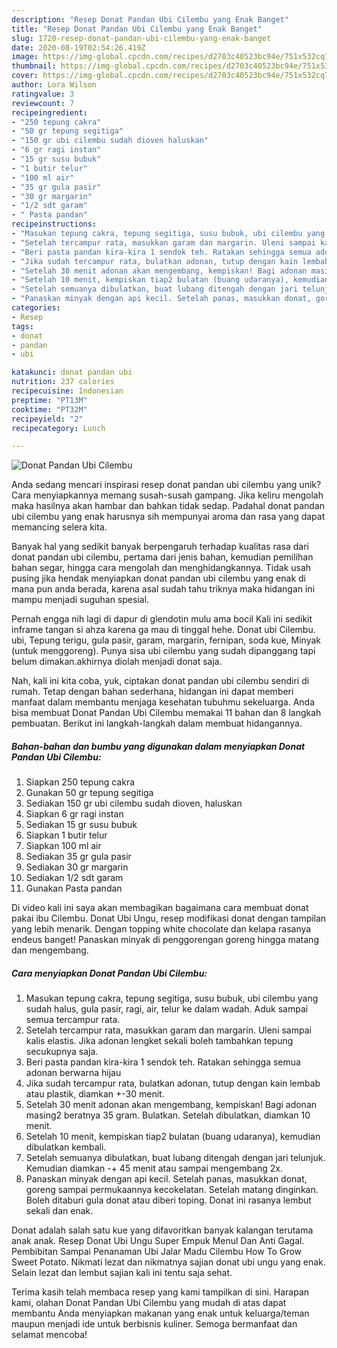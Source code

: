 ```yaml
---
description: "Resep Donat Pandan Ubi Cilembu yang Enak Banget"
title: "Resep Donat Pandan Ubi Cilembu yang Enak Banget"
slug: 1720-resep-donat-pandan-ubi-cilembu-yang-enak-banget
date: 2020-08-19T02:54:26.419Z
image: https://img-global.cpcdn.com/recipes/d2703c40523bc94e/751x532cq70/donat-pandan-ubi-cilembu-foto-resep-utama.jpg
thumbnail: https://img-global.cpcdn.com/recipes/d2703c40523bc94e/751x532cq70/donat-pandan-ubi-cilembu-foto-resep-utama.jpg
cover: https://img-global.cpcdn.com/recipes/d2703c40523bc94e/751x532cq70/donat-pandan-ubi-cilembu-foto-resep-utama.jpg
author: Lora Wilson
ratingvalue: 3
reviewcount: 7
recipeingredient:
- "250 tepung cakra"
- "50 gr tepung segitiga"
- "150 gr ubi cilembu sudah dioven haluskan"
- "6 gr ragi instan"
- "15 gr susu bubuk"
- "1 butir telur"
- "100 ml air"
- "35 gr gula pasir"
- "30 gr margarin"
- "1/2 sdt garam"
- " Pasta pandan"
recipeinstructions:
- "Masukan tepung cakra, tepung segitiga, susu bubuk, ubi cilembu yang sudah halus, gula pasir, ragi, air, telur ke dalam wadah. Aduk sampai semua tercampur rata."
- "Setelah tercampur rata, masukkan garam dan margarin. Uleni sampai kalis elastis. Jika adonan lengket sekali boleh tambahkan tepung secukupnya saja."
- "Beri pasta pandan kira-kira 1 sendok teh. Ratakan sehingga semua adonan berwarna hijau"
- "Jika sudah tercampur rata, bulatkan adonan, tutup dengan kain lembab atau plastik, diamkan +-30 menit."
- "Setelah 30 menit adonan akan mengembang, kempiskan! Bagi adonan masing2 beratnya 35 gram. Bulatkan. Setelah dibulatkan, diamkan 10 menit."
- "Setelah 10 menit, kempiskan tiap2 bulatan (buang udaranya), kemudian dibulatkan kembali."
- "Setelah semuanya dibulatkan, buat lubang ditengah dengan jari telunjuk. Kemudian diamkan -+ 45 menit atau sampai mengembang 2x."
- "Panaskan minyak dengan api kecil. Setelah panas, masukkan donat, goreng sampai permukaannya kecokelatan. Setelah matang dinginkan. Boleh ditaburi gula donat atau diberi toping. Donat ini rasanya lembut sekali dan enak."
categories:
- Resep
tags:
- donat
- pandan
- ubi

katakunci: donat pandan ubi 
nutrition: 237 calories
recipecuisine: Indonesian
preptime: "PT13M"
cooktime: "PT32M"
recipeyield: "2"
recipecategory: Lunch

---
```



![Donat Pandan Ubi Cilembu](https://img-global.cpcdn.com/recipes/d2703c40523bc94e/751x532cq70/donat-pandan-ubi-cilembu-foto-resep-utama.jpg)

Anda sedang mencari inspirasi resep donat pandan ubi cilembu yang unik? Cara menyiapkannya memang susah-susah gampang. Jika keliru mengolah maka hasilnya akan hambar dan bahkan tidak sedap. Padahal donat pandan ubi cilembu yang enak harusnya sih mempunyai aroma dan rasa yang dapat memancing selera kita.

Banyak hal yang sedikit banyak berpengaruh terhadap kualitas rasa dari donat pandan ubi cilembu, pertama dari jenis bahan, kemudian pemilihan bahan segar, hingga cara mengolah dan menghidangkannya. Tidak usah pusing jika hendak menyiapkan donat pandan ubi cilembu yang enak di mana pun anda berada, karena asal sudah tahu triknya maka hidangan ini mampu menjadi suguhan spesial.

Pernah engga nih lagi di dapur di glendotin mulu ama bocil Kali ini sedikit inframe tangan si ahza karena ga mau di tinggal hehe. Donat ubi Cilembu. ubi, Tepung terigu, gula pasir, garam, margarin, fernipan, soda kue, Minyak (untuk menggoreng). Punya sisa ubi cilembu yang sudah dipanggang tapi belum dimakan.akhirnya diolah menjadi donat saja.


Nah, kali ini kita coba, yuk, ciptakan donat pandan ubi cilembu sendiri di rumah. Tetap dengan bahan sederhana, hidangan ini dapat memberi manfaat dalam membantu menjaga kesehatan tubuhmu sekeluarga. Anda bisa membuat Donat Pandan Ubi Cilembu memakai 11 bahan dan 8 langkah pembuatan. Berikut ini langkah-langkah dalam membuat hidangannya.

<!--inarticleads1-->

##### Bahan-bahan dan bumbu yang digunakan dalam menyiapkan Donat Pandan Ubi Cilembu:

1. Siapkan 250 tepung cakra
1. Gunakan 50 gr tepung segitiga
1. Sediakan 150 gr ubi cilembu sudah dioven, haluskan
1. Siapkan 6 gr ragi instan
1. Sediakan 15 gr susu bubuk
1. Siapkan 1 butir telur
1. Siapkan 100 ml air
1. Sediakan 35 gr gula pasir
1. Sediakan 30 gr margarin
1. Sediakan 1/2 sdt garam
1. Gunakan  Pasta pandan


Di video kali ini saya akan membagikan bagaimana cara membuat donat pakai ibu Cilembu. Donat Ubi Ungu, resep modifikasi donat dengan tampilan yang lebih menarik. Dengan topping white chocolate dan kelapa rasanya endeus banget! Panaskan minyak di penggorengan goreng hingga matang dan mengembang. 

<!--inarticleads2-->

##### Cara menyiapkan Donat Pandan Ubi Cilembu:

1. Masukan tepung cakra, tepung segitiga, susu bubuk, ubi cilembu yang sudah halus, gula pasir, ragi, air, telur ke dalam wadah. Aduk sampai semua tercampur rata.
1. Setelah tercampur rata, masukkan garam dan margarin. Uleni sampai kalis elastis. Jika adonan lengket sekali boleh tambahkan tepung secukupnya saja.
1. Beri pasta pandan kira-kira 1 sendok teh. Ratakan sehingga semua adonan berwarna hijau
1. Jika sudah tercampur rata, bulatkan adonan, tutup dengan kain lembab atau plastik, diamkan +-30 menit.
1. Setelah 30 menit adonan akan mengembang, kempiskan! Bagi adonan masing2 beratnya 35 gram. Bulatkan. Setelah dibulatkan, diamkan 10 menit.
1. Setelah 10 menit, kempiskan tiap2 bulatan (buang udaranya), kemudian dibulatkan kembali.
1. Setelah semuanya dibulatkan, buat lubang ditengah dengan jari telunjuk. Kemudian diamkan -+ 45 menit atau sampai mengembang 2x.
1. Panaskan minyak dengan api kecil. Setelah panas, masukkan donat, goreng sampai permukaannya kecokelatan. Setelah matang dinginkan. Boleh ditaburi gula donat atau diberi toping. Donat ini rasanya lembut sekali dan enak.


Donat adalah salah satu kue yang difavoritkan banyak kalangan terutama anak anak. Resep Donat Ubi Ungu Super Empuk Menul Dan Anti Gagal. Pembibitan Sampai Penanaman Ubi Jalar Madu Cilembu How To Grow Sweet Potato. Nikmati lezat dan nikmatnya sajian donat ubi ungu yang enak. Selain lezat dan lembut sajian kali ini tentu saja sehat. 

Terima kasih telah membaca resep yang kami tampilkan di sini. Harapan kami, olahan Donat Pandan Ubi Cilembu yang mudah di atas dapat membantu Anda menyiapkan makanan yang enak untuk keluarga/teman maupun menjadi ide untuk berbisnis kuliner. Semoga bermanfaat dan selamat mencoba!
